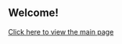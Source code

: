 ## Welcome!
<!DOCTYPE html>
<html>
<a href="https://intro.html">Click here to view the main page</a>
</html>

